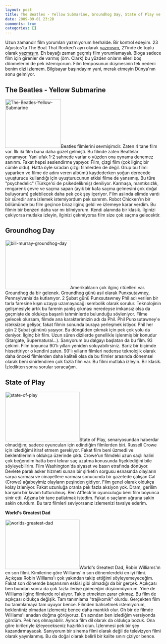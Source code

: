 ```yaml
---
layout: post
title: The Beatles - Yellow Submarine, Groundhog Day, State of Play ve Worlds Greatest Dad
date: 2009-09-01 23:28
comments: true
categories: []
---
```

Uzun zamandır film yorumları yazmıyorum herhalde. Bir kontrol edeyim. 23 Ağustos'ta The Boat That Rocked'ı ayrı olarak <a href="http://onurbaykal.com.tr/hayatsal/sinemasal/the-boat-that-rocked/">yazmışım</a>, 21'inde de toplu olarak <a href="http://onurbaykal.com.tr/hayatsal/sinemasal/wicker-park-what-happens-in-vegas-road-trip-road-trip-beer-pong-ve-get-thrashed/">yazmışım</a>. Eh bayağı zaman geçmiş film yorumlamayalı. Bloga sadece film için girenler de varmış (örn. Clark) bu yüzden onların elleri boş dönmelerini de pek istemiyorum. Film temposunun düşmesinin tek nedeni benim dizi izlemem. Bilgisayar başındayım yani, merak etmeyin Dünya'nın sonu gelmiyor.
<h2>The Beatles - Yellow Submarine</h2>
<img class="alignleft size-medium wp-image-1272" title="The-Beatles-Yellow-Submarine" src="http://onurbaykal.com.tr/wp-content/uploads/2009/09/The-Beatles-Yellow-Submarine-300x261.jpg" alt="The-Beatles-Yellow-Submarine" width="180" height="157" />Beatles filmlerini sevmişimdir. Zaten 4 tane film var. İlk iki film bana daha güzel gelmişti. Bu filmde zaten Beatlelar oynamıyor. Yani ufak 1-2 sahnede varlar o yüzden ona oynama denemez sanırım. Fakat hepsi seslendirme yapıyor. Film, çizgi film (çok ilginç bir cümle oldu). Hatta öyle sıradan çizgi filmlerden de değil. Grup bu filmi yaparken ve filme de adını veren albümü kaydederken yoğun derecede uyuşturucu kullandığı için uyuşturucunun etkisi filme de yansımış. Bu türe "psychedelic" (Türkçe'si de psikedelikmiş) deniliyor. Karmaşa, mantıksızlık, rengarenk çevre ve saçma sapan (ayık bir kafa saçma gelmesini çok doğal buluyorum) gelebilecek daha pek çok şey içeriyor. Film aslında elimde vardı bir süredir ama izlemek istemiyordum pek sanırım. Robot Chicken'ın bir bölümünde bu film geçince biraz ilginç geldi ve izlemeye karar verdim. Bu filmin bir benzeri daha var mı bilmiyorum. Kendi alanında bir klasik. İlginizi çekiyorsa mutlaka izleyin, ilginizi çekmiyorsa film size çok saçma gelecektir.
<h2>Groundhog Day</h2>
<img class="alignright size-medium wp-image-1273" title="bill-murray-groundhog-day" src="http://onurbaykal.com.tr/wp-content/uploads/2009/09/bill-murray-groundhog-day-300x225.jpg" alt="bill-murray-groundhog-day" width="210" height="158" />Amerikalıların çok ilginç ritüelleri var. Groundhog da bir gelenek. Groundhog günü asıl olarak Punxsutawney, Pennsylvania'da kutlanıyor. 2 Şubat günü Punxsutawney Phil adı verilen bir tarla faresine kışın uzayıp uzamayacağı sembolik olarak sorulur. Teknolojinin gelişmesiyle artık bu farenin yanlış çıkması neredeyse imkansız olsa da geçmişte de oldukça başarılı tahminlerde bulunduğu söyleniyor. Filme gelecek olursam, filmde ana karakterimizin adı da Phil. Phil Punxsutawney'e isteksizce geliyor, fakat filmin sonunda buraya yerleşmek istiyor. Phil her gün 2 Şubat gününü yaşıyor. Bu döngüden çıkmak için pek çok yolu da deniyor. İlginç bir film. Uzun süren dizilerde genellikle işlenmiş bir konudur (Stargate, Supernatural...). Sanıyorum bu dalgayı başlatan da bu film. 93 çekimi. Film boyunca 90'lı yılları yeniden soluyabilirsiniz. Bariz bir biçimde hissettiriyor o kendini zaten. 90'lı yılların filmleri nedense teknolojik olarak daha önceki filmlerden daha kaliteli olsa da bu filmler arasında dönemsel olarak beni sinirlendiren çok fazla film var. Bu filmi mutlaka izleyin. Bir klasik. İzledikten sonra sorular soracağım.
<h2>State of Play</h2>
<img class="alignleft size-medium wp-image-1274" title="state-of-play" src="http://onurbaykal.com.tr/wp-content/uploads/2009/09/state-of-play-300x199.jpg" alt="state-of-play" width="240" height="159" />State of Play, senaryosundan haberdar olmadığım; sadece oyuncuları için edindiğim filmlerden biri. Russell Crowe için izlediğimi itiraf etmem gerekiyor. Fakat film beni üzmedi ve beklentilerimin oldukça üzerinde çıktı. Crowe'un filmdeki uzun saçlı halini çok beğendim hatta beni tekrar saç uzatma konusunda fişeklediğini bile söyleyebilirim. Film Washington'da siyaset ve basın etrafında dönüyor. Devlete paralı asker hizmeti sunan bir şirketin sorgusu esnasında olayların sarpa sarması ve cinayetlere varması sonucunda bir gazetede çalışan Cal (Crowe) ağabeyimiz olayların peşinden gidiyor. Film genel olarak oldukça kolay izleniyor. Fakat uzunluğa oranla pek fazla aksiyon yok. Dram, gerilim karışımı bir kıvam tutturulmuş. Ben Affleck'in oyunculuğu beni film boyunca sinir etti. Ağzına bir tane patlatmak istedim. Fakat o saçların uğruna sakin sakin oturdum. Bu tarz filmleri seviyorsanız izlemenizi tavsiye ederim.

<strong style="background-color: #ffffff;">World's Greatest Dad</strong>

<img class="alignright size-medium wp-image-1275" title="worlds-greatest-dad" src="http://onurbaykal.com.tr/wp-content/uploads/2009/09/worlds-greatest-dad-300x199.jpg" alt="worlds-greatest-dad" width="240" height="159" />World's Greatest Dad, Robin Williams'ın en son filmi. Kimilerine göre Williams'ın son dönemlerdeki en iyi filmi. Açıkçası Robin Williams'ı çok yakından takip ettiğimi söyleyemeyeceğim. Fakat son dönemde başarısının eskisi gibi olmadığı da bir gerçek. Açıkçası ben bundan sonra da çok fazla ileriye gideceğini düşünmüyorum. Yine de Williams ilginç filmlerde rol alıyor. Takip etmekten zarar çıkmaz. Bu film de açıkçası oldukça değişik. Tam tanımlama "trajikomik" olurdu. Gerçekten film bu tanımlamaya tam uyuyor bence. Filmden bahsetmek istemiyorum, beklentiniz olmadan izlemeniz bence daha mantıklı olur. Oh bir de filmde Williams'ı anadan doğma görüyoruz. En azından ben izlediğim versiyonda gördüm. Pek hoş olmayabilir. Ayrıca film dil olarak da oldukça bozuk. Ona göre birileriyle izleyecekseniz hazırlıklı olun. İzlenmesi pek bir şey kazandırmayacak. Sanıyorum bir sinema filmi olarak değil de televizyon filmi olarak yayınlanmış. Bu da doğal olarak belirli bir kalite sınırı çiziyor bence.
